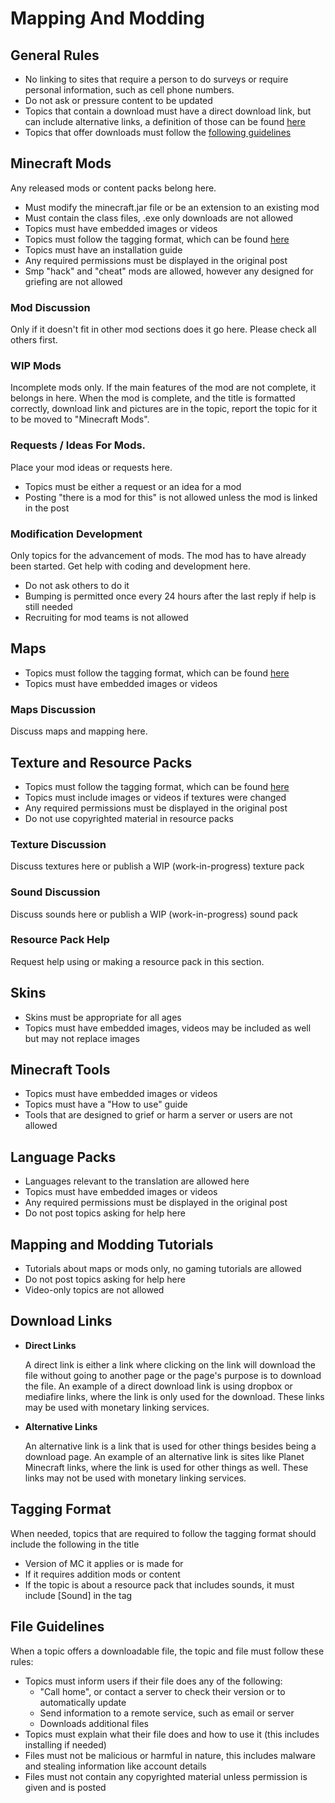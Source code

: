 # Mapping And Modding

## General Rules

* No linking to sites that require a person to do surveys or require personal information, such as cell phone numbers.
* Do not ask or pressure content to be updated
* Topics that contain a download must have a direct download link, but can include alternative links, a definition of those can be found [here](#mapping_and_modding:download_links)
* Topics that offer downloads must follow the [following guidelines](#mapping-and-modding:upload-guidelines) 

## Minecraft Mods

Any released mods or content packs belong here.

* Must modify the minecraft.jar file or be an extension to an existing mod
* Must contain the class files, .exe only downloads are not allowed
* Topics must have embedded images or videos
* Topics must follow the tagging format, which can be found [here](#mapping-and-modding:tagging-format)
* Topics must have an installation guide
* Any required permissions must be displayed in the original post
* Smp "hack" and "cheat" mods are allowed, however any designed for griefing are not allowed

### Mod Discussion

Only if it doesn't fit in other mod sections does it go here. Please check all others first.

### WIP Mods

Incomplete mods only. If the main features of the mod are not complete, it belongs in here. When the mod is complete, and the title is formatted correctly, 
download link and pictures are in the topic, report the topic for it to be moved to "Minecraft Mods".

### Requests / Ideas For Mods.

Place your mod ideas or requests here.

* Topics must be either a request or an idea for a mod
* Posting "there is a mod for this" is not allowed unless the mod is linked in the post

### Modification Development

Only topics for the advancement of mods. The mod has to have already been started. Get help with coding and development here. 

* Do not ask others to do it
* Bumping is permitted once every 24 hours after the last reply if help is still needed
* Recruiting for mod teams is not allowed

## Maps

* Topics must follow the tagging format, which can be found [here](#mapping-and-modding:tagging-format)
* Topics must have embedded images or videos

### Maps Discussion

Discuss maps and mapping here.

## Texture and Resource Packs

* Topics must follow the tagging format, which can be found [here](#mapping-and-modding:tagging-format)
* Topics must include images or videos if textures were changed
* Any required permissions must be displayed in the original post
* Do not use copyrighted material in resource packs

### Texture Discussion

Discuss textures here or publish a WIP (work-in-progress) texture pack

### Sound Discussion

Discuss sounds here or publish a WIP (work-in-progress) sound pack

### Resource Pack Help

Request help using or making a resource pack in this section.

## Skins

* Skins must be appropriate for all ages
* Topics must have embedded images, videos may be included as well but may not replace images

## Minecraft Tools

* Topics must have embedded images or videos
* Topics must have a "How to use" guide
* Tools that are designed to grief or harm a server or users are not allowed

## Language Packs

* Languages relevant to the translation are allowed here
* Topics must have embedded images or videos
* Any required permissions must be displayed in the original post
* Do not post topics asking for help here

## Mapping and Modding Tutorials

* Tutorials about maps or mods only, no gaming tutorials are allowed
* Do not post topics asking for help here
* Video-only topics are not allowed

## Download Links

* __Direct Links__

  A direct link is either a link where clicking on the link will download the file without going to another page or the page's purpose is to download the file. 
  An example of a direct download link is using dropbox or mediafire links, where the link is only used for the download. 
  These links may be used with monetary linking services.

* __Alternative Links__

  An alternative link is a link that is used for other things besides being a download page.
  An example of an alternative link is sites like Planet Minecraft links, where the link is used for other things as well.
  These links may not be used with monetary linking services.
  
## Tagging Format

When needed, topics that are required to follow the tagging format should include the following in the title

 * Version of MC it applies or is made for
 * If it requires addition mods or content
 * If the topic is about a resource pack that includes sounds, it must include [Sound] in the tag

## File Guidelines

When a topic offers a downloadable file, the topic and file must follow these rules:

  * Topics must inform users if their file does any of the following:
    - "Call home", or contact a server to check their version or to automatically update
    - Send information to a remote service, such as email or server
    - Downloads additional files
  * Topics must explain what their file does and how to use it (this includes installing if needed)
  * Files must not be malicious or harmful in nature, this includes malware and stealing information like account details
  * Files must not contain any copyrighted material unless permission is given and is posted
